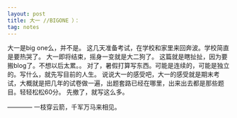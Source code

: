 ```yaml
---
layout: post
title: 大一 //BIGONE ）：
tag: notes
---
```

大一是big one么，并不是。
这几天准备考试，在学校和家里来回奔波。学校简直是要热哭了。
大一即将结束，摇身一变就是大二狗了。
这篇就是瞎扯扯，因为要搬blog了。不想以后太累。。
对了，暑假打算写东西。可能是连续的，可能是独立的。写什么，就先写目前的人生。
说说大一的感受吧，大一的感受就是期末考试，大概就是把几年的试卷做一遍，出题套路已经在哪里，出来出去都是那些题目。轻轻松松60分。
先撤了，就写这么多。

———— 一枝穿云箭，千军万马来相见。

